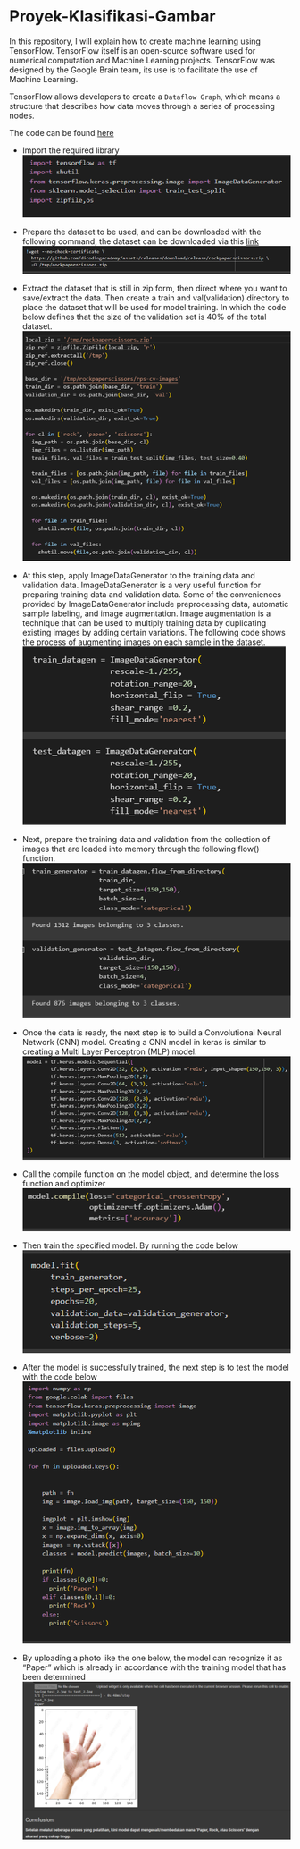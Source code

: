 # Proyek-Klasifikasi-Gambar

In this repository, I will explain how to create machine learning using TensorFlow. TensorFlow itself is an open-source software used for numerical computation and Machine Learning projects. TensorFlow was designed by the Google Brain team, its use is to facilitate the use of Machine Learning.

TensorFlow allows developers to create a `Dataflow Graph`, which means a structure that describes how data moves through a series of processing nodes.

The code can be found [here](./paper_rock_scissors.ipynb)
- Import the required library
    ![img](./img/library.png)

- Prepare the dataset to be used, and can be downloaded with the following command, the dataset can be downloaded via this [link](https://github.com/dicodingacademy/assets/releases/download/release/rockpaperscissors.zip)
    ![img](./img/dataset.png)

- Extract the dataset that is still in zip form, then direct where you want to save/extract the data. Then create a train and val(validation) directory to place the dataset that will be used for model training. In which the code below defines that the size of the validation set is 40% of the total dataset.
    ![img](./img/extract_file.png)
- At this step, apply ImageDataGenerator to the training data and validation data. ImageDataGenerator is a very useful function for preparing training data and validation data. Some of the conveniences provided by ImageDataGenerator include preprocessing data, automatic sample labeling, and image augmentation. Image augmentation is a technique that can be used to multiply training data by duplicating existing images by adding certain variations. The following code shows the process of augmenting images on each sample in the dataset.
    ![img](./img/imagedatagenerator.png)

- Next, prepare the training data and validation from the collection of images that are loaded into memory through the following flow() function.
    ![img](./img/data_latih_validasi.png)

- Once the data is ready, the next step is to build a Convolutional Neural Network (CNN) model. Creating a CNN model in keras is similar to creating a Multi Layer Perceptron (MLP) model.
    ![img](./img/cnn.png)

- Call the compile function on the model object, and determine the loss function and optimizer
    ![img](./img/compile.png)

- Then train the specified model. By running the code below
    ![img](./img/modelfit.png)

- After the model is successfully trained, the next step is to test the model with the code below
    ![img](./img/uji_code.png)

- By uploading a photo like the one below, the model can recognize it as “Paper” which is already in accordance with the training model that has been determined
    ![img](./img/uji_result.png)
